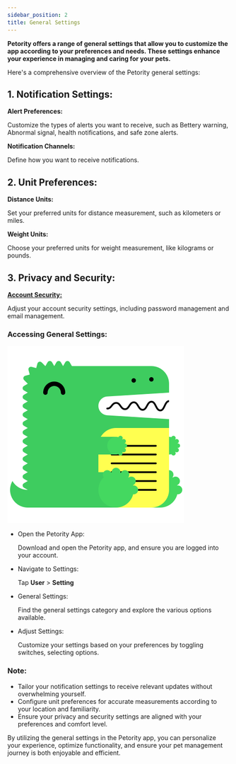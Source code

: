 ```yaml
---
sidebar_position: 2
title: General Settings
---
```


**Petority offers a range of general settings that allow you to customize the app according to your preferences and needs. These settings enhance your experience in managing and caring for your pets.**

Here's a comprehensive overview of the Petority general settings:

## 1. Notification Settings:

**Alert Preferences:**

Customize the types of alerts you want to receive, such as Bettery warning, Abnormal signal, health notifications, and safe zone alerts.

**Notification Channels:**

Define how you want to receive notifications.

## 2. Unit Preferences:

**Distance Units:**

Set your preferred units for distance measurement, such as kilometers or miles.

**Weight Units:**

Choose your preferred units for weight measurement, like kilograms or pounds.

## 3. Privacy and Security:
**[Account Security:](/docs/petority/accounts/update-email-password)**

Adjust your account security settings, including password management and email management.

### Accessing General Settings:
![setting](/img/logo.svg)
+ Open the Petority App: 

    Download and open the Petority app, and ensure you are logged into your account.

+ Navigate to Settings:

    Tap **User** > **Setting**

+ General Settings: 

    Find the general settings category and explore the various options available.

+ Adjust Settings:

    Customize your settings based on your preferences by toggling switches, selecting options.

### Note:
+ Tailor your notification settings to receive relevant updates without overwhelming yourself.
+ Configure unit preferences for accurate measurements according to your location and familiarity.
+ Ensure your privacy and security settings are aligned with your preferences and comfort level.

By utilizing the general settings in the Petority app, you can personalize your experience, optimize functionality, and ensure your pet management journey is both enjoyable and efficient.
